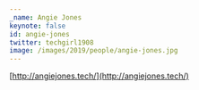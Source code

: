 ```yaml
---
_name: Angie Jones
keynote: false
id: angie-jones
twitter: techgirl1908
image: /images/2019/people/angie-jones.jpg
---
```


[http://angiejones.tech/](http://angiejones.tech/)